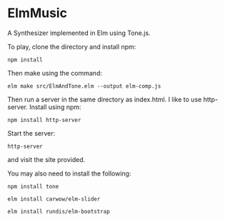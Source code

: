 # ElmMusic
A Synthesizer implemented in Elm using Tone.js.

To play, clone the directory and install npm:

`npm install`

Then make using the command:

`elm make src/ElmAndTone.elm --output elm-comp.js`

Then run a server in the same directory as index.html. I like to use http-server.
Install using npm:

`npm install http-server`

Start the server: 

`http-server` 

and visit the site provided.

You may also need to install the following:

`npm install tone`

`elm install carwow/elm-slider`

`elm install rundis/elm-bootstrap`
